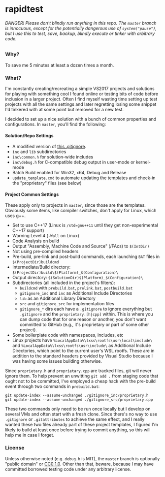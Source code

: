 # rapidtest

###### DANGER! Please don't blindly run anything in this repo. The `master` branch is innocuous, except for the potentially dangerous use of `system("pause")`, but I use this to test, save, backup, blindly execute or tinker with arbitrary code.

### Why?

To save me 5 minutes at least a dozen times a month.

### What?

I'm constantly creating/recreating a simple VS2017 projects and solutions for playing with something cool I found online or testing bits of code before inclusion in a larger project. Often I find myself wasting time setting up test projects with all the same settings and later regretting losing some snippet I'd tinkered with at some point but removed for a new test.

I decided to set up a nice solution with a bunch of common properties and configurations. In `master`, you'll find the following:

#### Solution/Repo Settings
 * A modified version of [this .gitignore](https://github.com/github/gitignore/blob/master/VisualStudio.gitignore). 
 * `inc` and `lib` subdirectories
 * `inc\common.h` for solution-wide includes
 * `inc\debug.h` for C-compatible debug output in user-mode or kernel-mode
 * Batch Build enabled for Win32, x64, Debug and Release
 * `update_template.cmd` to automate updating the templates and check-in the "proprietary" files (see below)
 
#### Project Common Settings

These apply only to projects in `master`, since those are the templates. Obviously some items, like compiler switches, don't apply for Linux, which uses g++.

 * Set to use C++17 (Linux is `/std=gnu++11` until they get non-experimental C++17 support)
 * Warning Level 4 (`-Wall` on Linux)
 * Code Analysis on build
 * Output "Assembly, Machine Code and Source" (/FAcs) to `$(IntDir)`
 * Not using pre-compiled headers
 * Pre-build, pre-link and post-build commands, each launching `BAT` files in `$(ProjectDir)buildcmd`
 * Intermediate/Build directory: `$(ProjectDir)build\$(Platform)_$(Configuration)\`
 * Output directory: `$(SolutionDir)$(Platform)_$(Configuration)\`
 * Subdirectories (all included in the project's filters):
	* `buildcmd` with `prebuild.bat`, `prelink.bat`, `postbuild.bat`
	* `gitignore_inc` and `inc` as Additional Include Directories
	* `lib` as an Additional Library Directory
	* `src` and `gitignore_src` for implementation files
	* `gitignore_*` dirs each have a `.gitignore` to ignore everything but `.gitignore` and the `proprietary.[h|cpp]` within. This is where you can dump code that for one reason or another, you don't want committed to GitHub (e.g., it's proprietary or part of some other project).
 * Some boilerplate code with namespaces, includes, etc
 * Linux projects have `%LocalAppData%\lxss\rootfs\usr\local\include\` and `%LocalAppData%\lxss\rootfs\usr\include\` as Additional Include Directories, which point to the current user's WSL rootfs. These are in addition to the standard headers provided by Visual Studio because I was having some issues building otherwise.
 
Since `proprietary.h` and `proprietary.cpp` are tracked files, git will never ignore them. To help prevent an unwitting `git add .` from staging code that ought not to be committed, I've employed a cheap hack with the pre-build event through two commands in `prebuild.bat`: 
```
git update-index --assume-unchanged ./gitignore_inc/proprietary.h
git update-index --assume-unchanged ./gitignore_src/proprietary.cpp
```

These two commands only need to be run once locally but I develop on several VMs and often start with a fresh clone. Since there's no way to use `.gitignore` or `.gitattributes` to achieve the same effect, and I really wanted these two files already part of these project templates, I figured I'm likely to build at least once before trying to commit anything, so this will help me in case I forget.

### License

Unless otherwise noted (e.g. `debug.h` is MIT), the `master` branch is optionally "public domain" or [CC0 1.0](https://creativecommons.org/publicdomain/zero/1.0/). Other than that, beware, because I may have committed borrowed testing code under any arbitrary license.
